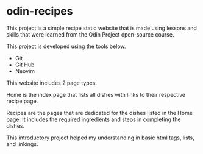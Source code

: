 # odin-recipes

This project is a simple recipe static website that is made using lessons and skills that were learned from the Odin Project open-source course.

This project is developed using the tools below.

- Git
- Git Hub
- Neovim

This website includes 2 page types.

Home is the index page that lists all dishes with links to their respective recipe page.

Recipes are the pages that are dedicated for the dishes listed in the Home page.
It includes the required ingredients and steps in completing the dishes.

This introductory project helped my understanding in basic html tags, lists, and linkings.
